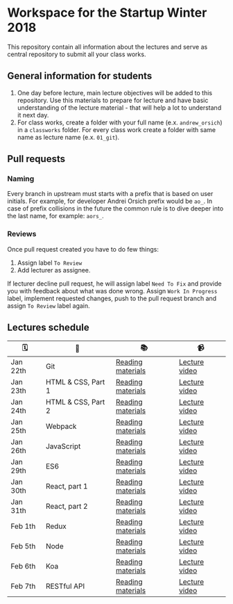 # Workspace for the Startup Winter 2018

This repository contain all information about the lectures and serve as central repository to submit all your class works.

## General information for students

1. One day before lecture, main lecture objectives will be added to this repository. Use this materials to prepare for lecture and have basic understanding of the lecture material - that will help a lot to understand it next day.
2. For class works, create a folder with your full name (e.x. `andrew_orsich`) in a `classworks` folder. For every class work create a folder with same name as lecture name (e.x. `01_git`).

## Pull requests

### Naming

Every branch in upstream must starts with a prefix that is based on user initials. For example, for developer Andrei Orsich prefix would be `ao_`. In case of prefix collisions in the future the common rule is to dive deeper into the last name, for example: `aors_`.

### Reviews

Once pull request created you have to do few things:

1. Assign label `To Review`
2. Add lecturer as assignee.

If lecturer decline pull request, he will assign label `Need To Fix` and provide you with feedback about what was done wrong. Assign `Work In Progress` label, implement requested changes, push to the pull request branch and assign `To Review` label again.

## Lectures schedule

| 🗓️ | 📌 | 📚 | 📹 |
| - | - | - | - |
| Jan 22th | Git | [Reading materials](./lectures/01_git/README.md) | [Lecture video](https://vimeo.com/224310990/1d203eae3c) |
| Jan 23th | HTML & CSS, Part 1 | [Reading materials](./lectures/02_hmtl-css-part-1/README.md) | [Lecture video](https://vimeo.com/224450900/326ef373eb) |
| Jan 24th | HTML & CSS, Part 2 | [Reading materials](./lectures/03_hmtl-css-part-2/README.md) | [Lecture video](https://vimeo.com/252666378/74e08a8f6a) |
| Jan 25th | Webpack | [Reading materials](./lectures/04_webpack/README.md) | [Lecture video](https://vimeo.com/252728882/36e4c16138) |
| Jan 26th | JavaScript | [Reading materials](./lectures/05_javascript/README.md) | [Lecture video](https://vimeo.com/252915000/b219e2340b) |
| Jan 29th | ES6 | [Reading materials](./lectures/06_es6/README.md) | [Lecture video](https://vimeo.com/253275883/8191938354) |
| Jan 30th | React, part 1 | [Reading materials](./lectures/07_react-part-1/README.md) | [Lecture video](https://vimeo.com/253404631/834ae284bb) |
| Jan 31th | React, part 2 | [Reading materials](./lectures/08_react-part-2/README.md) | [Lecture video](https://vimeo.com/253636335/e525f8917c) |
| Feb 1th | Redux | [Reading materials](./lectures/09_redux/README.md) | [Lecture video](https://vimeo.com/253929404/17fb1bf69e) |
| Feb 5th | Node | [Reading materials](./lectures/10_node/README.md) | [Lecture video](https://vimeo.com/254265916/2ad90b8ec2) |
| Feb 6th | Koa | [Reading materials](./lectures/11_koa/README.md) | [Lecture video](https://vimeo.com/254469635/354e693632) |
| Feb 7th | RESTful API | [Reading materials](./lectures/12_api/README.md) | [Lecture video](https://vimeo.com/254716444/1f89e7d9d9) |
